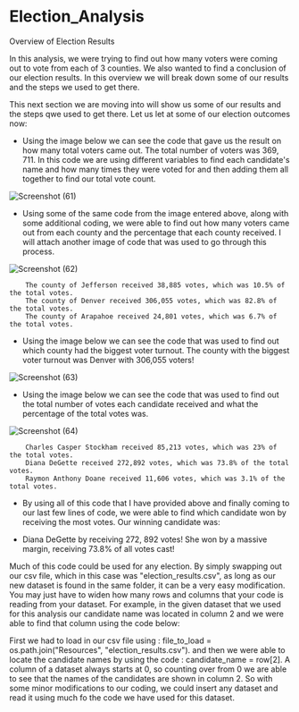 # Election_Analysis

  Overview of Election Results

  In this analysis, we were trying to find out how many voters were coming out to vote from each of 3 counties. We also wanted to find a conclusion of our election results. In this overview we will break down some of our results and the steps we used to get there.
  
  This next section we are moving into will show us some of our results and the steps qwe used to get there. Let us let at some of our election outcomes now:
    
  * Using the image below we can see the code that gave us the result on how many total voters came out. The total number of voters was 369, 711. In this code we are using different variables to find each candidate's name and how many times they were voted for and then adding them all together to find our total vote count.
      
  ![Screenshot (61)](https://user-images.githubusercontent.com/114521887/198362343-d665d6de-1300-4215-858b-72f4935120b6.png)
      
  * Using some of the same code from the image entered above, along with some additional coding, we were able to find out how many voters came out from each county and the percentage that each county received. I will attach another image of code that was used to go through this process.
      
  ![Screenshot (62)](https://user-images.githubusercontent.com/114521887/198363205-32b33f52-3b0e-4918-a2f4-46084a47d064.png)
      
        The county of Jefferson received 38,885 votes, which was 10.5% of the total votes.
        The county of Denver received 306,055 votes, which was 82.8% of the total votes.
        The county of Arapahoe received 24,801 votes, which was 6.7% of the total votes.
      
  * Using the image below we can see the code that was used to find out which county had the biggest voter turnout. The county with the biggest voter turnout was Denver with 306,055 voters!
      
  ![Screenshot (63)](https://user-images.githubusercontent.com/114521887/198364292-2fdc87f8-e6a3-4008-bf0b-8a571f94f1f1.png)
      
  * Using the image below we can see the code that was used to find out the total number of votes each candidate received and what the percentage of the total votes was.
      
  ![Screenshot (64)](https://user-images.githubusercontent.com/114521887/198365098-dc26f527-ef8d-4885-a8cd-3fc40bec8be9.png)
      
        Charles Casper Stockham received 85,213 votes, which was 23% of the total votes.
        Diana DeGette received 272,892 votes, which was 73.8% of the total votes.
        Raymon Anthony Doane received 11,606 votes, which was 3.1% of the total votes.
        
  * By using all of this code that I have provided above and finally coming to our last few lines of code, we were able to find which candidate won by receiving the most votes. Our winning candidate was:
       
  * Diana DeGette by receiving 272, 892 votes! She won by a massive margin, receiving 73.8% of all votes cast!
        
  Much of this code could be used for any election. By simply swapping out our csv file, which in this case was "election_results.csv", as long as our new dataset is found in the same folder, it can be a very easy modification. You may just have to widen how many rows and columns that your code is reading from your dataset. For example, in the given dataset that we used for this analysis our candidate name was located in column 2 and we were able to find that column using the code below:
   
  First we had to load in our csv file using : file_to_load = os.path.join("Resources", "election_results.csv"). and then we were able to locate the candidate names by using the code : candidate_name = row[2]. A column of a dataset always starts at 0, so counting over from 0 we are able to see that the names of the candidates are shown in column 2. So with some minor modifications to our coding, we could insert any dataset and read it using much fo the code we have used for this dataset.


      
